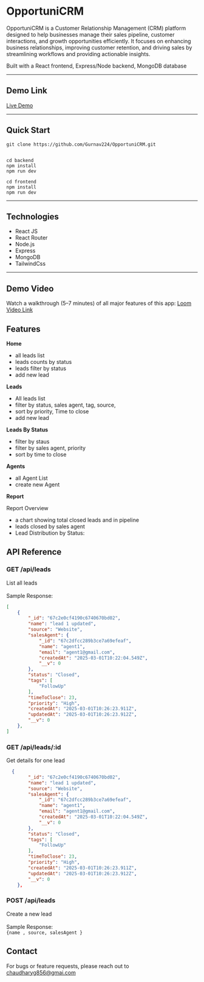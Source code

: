 # OpportuniCRM

OpportuniCRM is a Customer Relationship Management (CRM) platform designed to help businesses manage their sales pipeline, customer interactions, and growth opportunities efficiently. It focuses on enhancing business relationships, improving customer retention, and driving sales by streamlining workflows and providing actionable insights.

Built with a React frontend, Express/Node backend, MongoDB database

---

## Demo Link

[Live Demo](https://opportuni-crm-dvtp.vercel.app/)  

---

## Quick Start

```
git clone https://github.com/Gurnav224/OpportuniCRM.git


cd backend
npm install
npm run dev     

cd frontend
npm install
npm run dev
```

---

## Technologies

- React JS
- React Router
- Node.js
- Express
- MongoDB
- TailwindCss

---

## Demo Video

Watch a walkthrough (5–7 minutes) of all major features of this app:
[Loom Video Link](https://youtu.be/EgqTYD6nnTg?si=U5cxkQBBJawBTtUC)

## Features

**Home**

- all leads list
- leads counts by status
- leads filter by status
- add new lead

**Leads**

- All leads list
- filter by status, sales agent, tag, source,
- sort by priority, Time to close
- add new lead

**Leads By Status**

- filter by staus
- filter by sales agent, priority
- sort by time to close

**Agents**

- all Agent List
- create new Agent

**Report**

Report Overview

- a chart showing total closed leads and in pipeline
- leads closed by sales agent
- Lead Distribution by Status:


## API Reference

### **GET	/api/leads**<br>	 
List all leads<br>	 
Sample Response:<br>

```json
[
    {
        "_id": "67c2e0cf4190c6740670bd02",
        "name": "lead 1 updated",
        "source": "Website",
        "salesAgent": {
            "_id": "67c2dfcc289b3ce7a69efeaf",
            "name": "agent1",
            "email": "agent1@gmail.com",
            "createdAt": "2025-03-01T10:22:04.549Z",
            "__v": 0
        },
        "status": "Closed",
        "tags": [
            "FollowUp"
        ],
        "timeToClose": 23,
        "priority": "High",
        "createdAt": "2025-03-01T10:26:23.911Z",
        "updatedAt": "2025-03-01T10:26:23.912Z",
        "__v": 0
    },
]
```

### **GET	/api/leads/:id**<br>	 	
Get details for one lead<br>		

```json
  {
        "_id": "67c2e0cf4190c6740670bd02",
        "name": "lead 1 updated",
        "source": "Website",
        "salesAgent": {
            "_id": "67c2dfcc289b3ce7a69efeaf",
            "name": "agent1",
            "email": "agent1@gmail.com",
            "createdAt": "2025-03-01T10:22:04.549Z",
            "__v": 0
        },
        "status": "Closed",
        "tags": [
            "FollowUp"
        ],
        "timeToClose": 23,
        "priority": "High",
        "createdAt": "2025-03-01T10:26:23.911Z",
        "updatedAt": "2025-03-01T10:26:23.912Z",
        "__v": 0
    },
```

    
  ### **POST	/api/leads**<br> 	
Create a new lead<br>	
Sample Response:<br>
```{name , source, salesAgent }```



## Contact
For bugs or feature requests, please reach out to  chaudharyg856@gmai.com